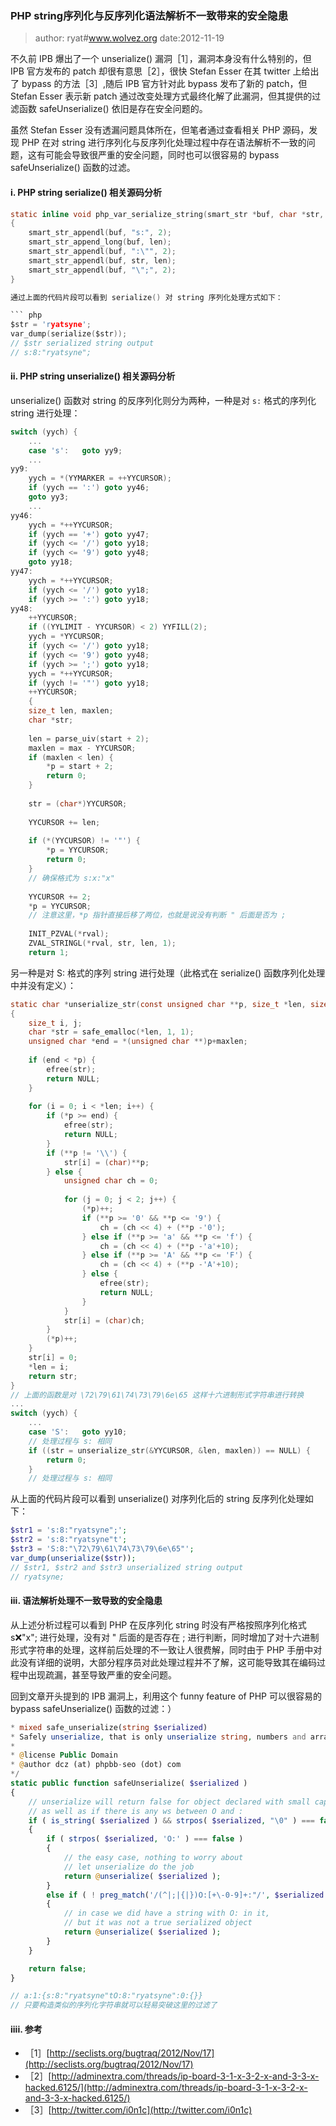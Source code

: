 ### PHP string序列化与反序列化语法解析不一致带来的安全隐患
> author: ryat#www.wolvez.org date:2012-11-19

不久前 IPB 爆出了一个 unserialize() 漏洞［1］，漏洞本身没有什么特别的，但 IPB 官方发布的 patch 却很有意思［2］，很快 Stefan Esser 在其 twitter 上给出了 bypass 的方法［3］,随后 IPB 官方针对此 bypass 发布了新的 patch，但 Stefan Esser 表示新 patch 通过改变处理方式最终化解了此漏洞，但其提供的过滤函数 safeUnserialize() 依旧是存在安全问题的。

虽然 Stefan Esser 没有透漏问题具体所在，但笔者通过查看相关 PHP 源码，发现 PHP 在对 string 进行序列化与反序列化处理过程中存在语法解析不一致的问题，这有可能会导致很严重的安全问题，同时也可以很容易的 bypass safeUnserialize() 函数的过滤。

#### i. PHP string serialize() 相关源码分析
``` c
static inline void php_var_serialize_string(smart_str *buf, char *str, int len) /* {{{ */
{
	smart_str_appendl(buf, "s:", 2);
	smart_str_append_long(buf, len);
	smart_str_appendl(buf, ":\"", 2);
	smart_str_appendl(buf, str, len);
	smart_str_appendl(buf, "\";", 2);
}

通过上面的代码片段可以看到 serialize() 对 string 序列化处理方式如下：

``` php
$str = 'ryatsyne';
var_dump(serialize($str));
// $str serialized string output
// s:8:"ryatsyne";
```

#### ii. PHP string unserialize() 相关源码分析

unserialize() 函数对 string 的反序列化则分为两种，一种是对 `s:` 格式的序列化 string 进行处理：

``` c
switch (yych) {
	...
	case 's':	goto yy9;
	...
yy9:
	yych = *(YYMARKER = ++YYCURSOR);
	if (yych == ':') goto yy46;
	goto yy3;
	...
yy46:
	yych = *++YYCURSOR;
	if (yych == '+') goto yy47;
	if (yych <= '/') goto yy18;
	if (yych <= '9') goto yy48;
	goto yy18;
yy47:
	yych = *++YYCURSOR;
	if (yych <= '/') goto yy18;
	if (yych >= ':') goto yy18;
yy48:
	++YYCURSOR;
	if ((YYLIMIT - YYCURSOR) < 2) YYFILL(2);
	yych = *YYCURSOR;
	if (yych <= '/') goto yy18;
	if (yych <= '9') goto yy48;
	if (yych >= ';') goto yy18;
	yych = *++YYCURSOR;
	if (yych != '"') goto yy18;
	++YYCURSOR;
	{
	size_t len, maxlen;
	char *str;
	
	len = parse_uiv(start + 2);
	maxlen = max - YYCURSOR;
	if (maxlen < len) {
		*p = start + 2;
		return 0;
	}
	
	str = (char*)YYCURSOR;
	
	YYCURSOR += len;
	
	if (*(YYCURSOR) != '"') {
		*p = YYCURSOR;
		return 0;
	}
    // 确保格式为 s:x:"x"
	
	YYCURSOR += 2;
	*p = YYCURSOR;
    // 注意这里，*p 指针直接后移了两位，也就是说没有判断 " 后面是否为 ;
		
	INIT_PZVAL(*rval);
	ZVAL_STRINGL(*rval, str, len, 1);
	return 1;
```

另一种是对 S: 格式的序列 string 进行处理（此格式在 serialize() 函数序列化处理中并没有定义）：

``` c
static char *unserialize_str(const unsigned char **p, size_t *len, size_t maxlen)
{
	size_t i, j;
	char *str = safe_emalloc(*len, 1, 1);
	unsigned char *end = *(unsigned char **)p+maxlen;
	
	if (end < *p) {
		efree(str);
		return NULL;
	}
	
	for (i = 0; i < *len; i++) {
		if (*p >= end) {
			efree(str);
			return NULL;
		}
		if (**p != '\\') {
			str[i] = (char)**p;
		} else {
			unsigned char ch = 0;
			
			for (j = 0; j < 2; j++) {
				(*p)++;
				if (**p >= '0' && **p <= '9') {
					ch = (ch << 4) + (**p -'0');
				} else if (**p >= 'a' && **p <= 'f') {
					ch = (ch << 4) + (**p -'a'+10);
				} else if (**p >= 'A' && **p <= 'F') {
					ch = (ch << 4) + (**p -'A'+10);
				} else {
					efree(str);
					return NULL;
				}
			}
			str[i] = (char)ch;
		}
		(*p)++;
	}
	str[i] = 0;
	*len = i;
	return str;
}
// 上面的函数是对 \72\79\61\74\73\79\6e\65 这样十六进制形式字符串进行转换
...
switch (yych) {
	...
	case 'S':	goto yy10;
	// 处理过程与 s: 相同				
	if ((str = unserialize_str(&YYCURSOR, &len, maxlen)) == NULL) {
		return 0;
	}
	// 处理过程与 s: 相同
```

从上面的代码片段可以看到 unserialize() 对序列化后的 string 反序列化处理如下：

``` php
$str1 = 's:8:"ryatsyne";';
$str2 = 's:8:"ryatsyne"t';
$str3 = 'S:8:"\72\79\61\74\73\79\6e\65"';
var_dump(unserialize($str));
// $str1, $str2 and $str3 unserialized string output
// ryatsyne;
```

#### iii. 语法解析处理不一致导致的安全隐患

从上述分析过程可以看到 PHP 在反序列化 string 时没有严格按照序列化格式 s:x:"x"; 进行处理，没有对 " 后面的是否存在 ; 进行判断，同时增加了对十六进制形式字符串的处理，这样前后处理的不一致让人很费解，同时由于 PHP 手册中对此没有详细的说明，大部分程序员对此处理过程并不了解，这可能导致其在编码过程中出现疏漏，甚至导致严重的安全问题。

回到文章开头提到的 IPB 漏洞上，利用这个 funny feature of PHP 可以很容易的 bypass safeUnserialize() 函数的过滤：）

``` php
* mixed safe_unserialize(string $serialized)
* Safely unserialize, that is only unserialize string, numbers and arrays, not objects
*
* @license Public Domain
* @author dcz (at) phpbb-seo (dot) com
*/
static public function safeUnserialize( $serialized )
{
    // unserialize will return false for object declared with small cap o
    // as well as if there is any ws between O and :
    if ( is_string( $serialized ) && strpos( $serialized, "\0" ) === false )
    {
        if ( strpos( $serialized, 'O:' ) === false )
        {
            // the easy case, nothing to worry about
            // let unserialize do the job
            return @unserialize( $serialized );
        }
        else if ( ! preg_match('/(^|;|{|})O:[+\-0-9]+:"/', $serialized ) )
        {
            // in case we did have a string with O: in it,
            // but it was not a true serialized object
            return @unserialize( $serialized );
        }
    }

    return false;
}

// a:1:{s:8:"ryatsyne"tO:8:"ryatsyne":0:{}}
// 只要构造类似的序列化字符串就可以轻易突破这里的过滤了
```

#### iiii. 参考

* ［1］[http://seclists.org/bugtraq/2012/Nov/17](http://seclists.org/bugtraq/2012/Nov/17)
* ［2］[http://adminextra.com/threads/ip-board-3-1-x-3-2-x-and-3-3-x-hacked.6125/](http://adminextra.com/threads/ip-board-3-1-x-3-2-x-and-3-3-x-hacked.6125/)
* ［3］[http://twitter.com/i0n1c](http://twitter.com/i0n1c)
